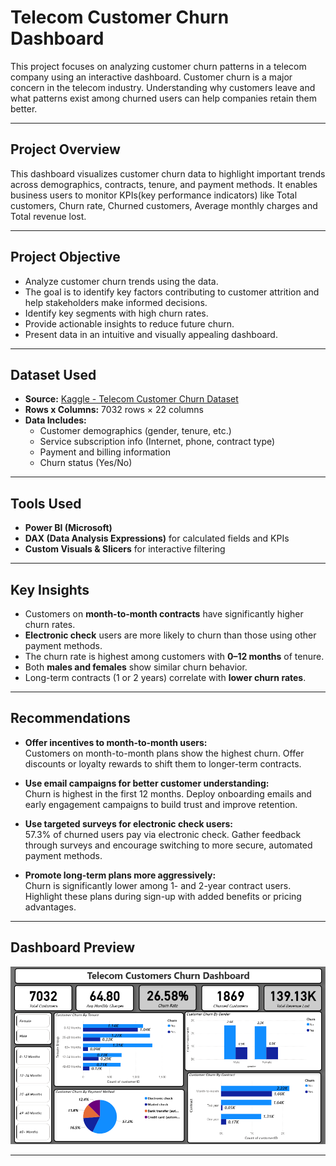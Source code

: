 # Telecom Customer Churn Dashboard

This project focuses on analyzing customer churn patterns in a telecom company using an interactive dashboard. Customer churn is a major concern in the telecom industry. Understanding why customers leave and what patterns exist among churned users can help companies retain them better.

---

## Project Overview

This dashboard visualizes customer churn data to highlight important trends across demographics, contracts, tenure, and payment methods.  It enables business users to monitor KPIs(key performance indicators) like Total customers, Churn rate, Churned customers, Average monthly charges and Total revenue lost.

---

## Project Objective

- Analyze customer churn trends using the data.
- The goal is to identify key factors contributing to customer attrition and help stakeholders make informed decisions.
- Identify key segments with high churn rates.
- Provide actionable insights to reduce future churn.
- Present data in an intuitive and visually appealing dashboard.

---

##  Dataset Used

- **Source:** [Kaggle - Telecom Customer Churn Dataset](https://www.kaggle.com/blastchar/telco-customer-churn)
- **Rows x Columns:** 7032 rows × 22 columns
- **Data Includes:**
  - Customer demographics (gender, tenure, etc.)
  - Service subscription info (Internet, phone, contract type)
  - Payment and billing information
  - Churn status (Yes/No)

---

##  Tools Used

- **Power BI (Microsoft)**
- **DAX (Data Analysis Expressions)** for calculated fields and KPIs
- **Custom Visuals & Slicers** for interactive filtering

---

##  Key Insights

- Customers on **month-to-month contracts** have significantly higher churn rates.
- **Electronic check** users are more likely to churn than those using other payment methods.
- The churn rate is highest among customers with **0–12 months** of tenure.
- Both **males and females** show similar churn behavior.
- Long-term contracts (1 or 2 years) correlate with **lower churn rates**.

---

##  Recommendations

- **Offer incentives to month-to-month users:**  
  Customers on month-to-month plans show the highest churn. Offer discounts or loyalty rewards to shift them to longer-term contracts.

- **Use email campaigns for better customer understanding:**  
  Churn is highest in the first 12 months. Deploy onboarding emails and early engagement campaigns to build trust and improve retention.

- **Use targeted surveys for electronic check users:**  
  57.3% of churned users pay via electronic check. Gather feedback through surveys and encourage switching to more secure, automated payment methods.

- **Promote long-term plans more aggressively:**  
  Churn is significantly lower among 1- and 2-year contract users. Highlight these plans during sign-up with added benefits or pricing advantages.

---

##  Dashboard Preview

![Telecom Churn Dashboard Preview](https://github.com/harsh-dataportfolio/Power-BI-Customer-Churn-Dashboard/blob/main/Customer%20Churn%20Dashboard%20SS.png)

---

